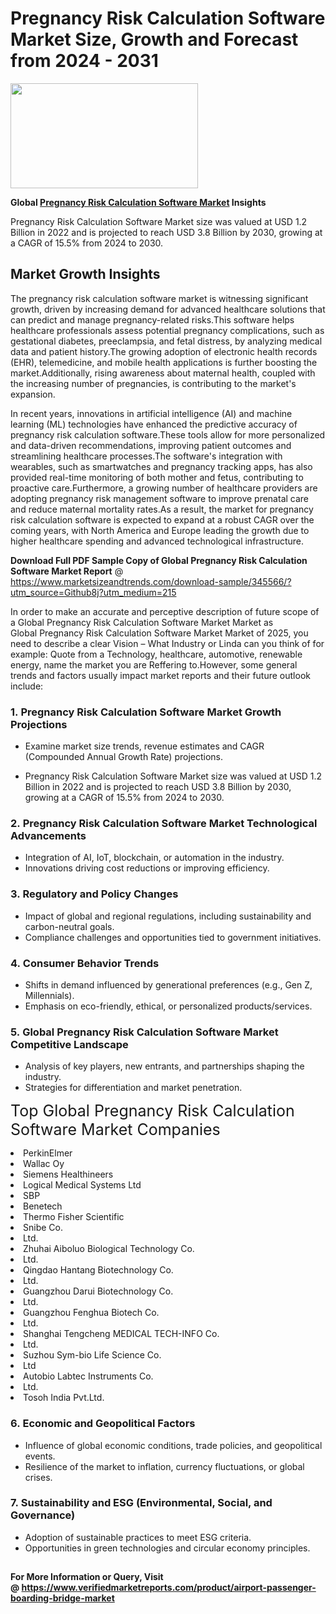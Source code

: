 <H1>Pregnancy Risk Calculation Software Market Size, Growth and Forecast from 2024 - 2031</H1><img class="aligncenter size-medium wp-image-584254" src="https://thirdeyenews.in/wp-content/uploads/2024/09/Global-Market-Research-300x168.jpeg" alt="" width="300" height="168" /><p><strong>Global&nbsp;<a href="https://www.marketsizeandtrends.com/download-sample/345566/?utm_source=Github8j?utm_medium=215">Pregnancy Risk Calculation Software Market</a> Insights</strong></p><p>Pregnancy Risk Calculation Software Market size was valued at USD 1.2 Billion in 2022 and is projected to reach USD 3.8 Billion by 2030, growing at a CAGR of 15.5% from 2024 to 2030.</p><p><h2>Market Growth Insights</h2> <p>The pregnancy risk calculation software market is witnessing significant growth, driven by increasing demand for advanced healthcare solutions that can predict and manage pregnancy-related risks.This software helps healthcare professionals assess potential pregnancy complications, such as gestational diabetes, preeclampsia, and fetal distress, by analyzing medical data and patient history.The growing adoption of electronic health records (EHR), telemedicine, and mobile health applications is further boosting the market.Additionally, rising awareness about maternal health, coupled with the increasing number of pregnancies, is contributing to the market's expansion.</p> <p>In recent years, innovations in artificial intelligence (AI) and machine learning (ML) technologies have enhanced the predictive accuracy of pregnancy risk calculation software.These tools allow for more personalized and data-driven recommendations, improving patient outcomes and streamlining healthcare processes.The software's integration with wearables, such as smartwatches and pregnancy tracking apps, has also provided real-time monitoring of both mother and fetus, contributing to proactive care.Furthermore, a growing number of healthcare providers are adopting pregnancy risk management software to improve prenatal care and reduce maternal mortality rates.As a result, the market for pregnancy risk calculation software is expected to expand at a robust CAGR over the coming years, with North America and Europe leading the growth due to higher healthcare spending and advanced technological infrastructure.</p> <p><span class=""><strong>Download Full PDF Sample Copy of Global Pregnancy Risk Calculation Software Market Report</strong> @ <a href="https://www.marketsizeandtrends.com/download-sample/345566/?utm_source=Github8j?utm_medium=215" target="_blank">https://www.marketsizeandtrends.com/download-sample/345566/?utm_source=Github8j?utm_medium=215</a></span></p><p>In order to make an accurate and perceptive description of future scope of a Global&nbsp;Pregnancy Risk Calculation Software Market Market as Global&nbsp;Pregnancy Risk Calculation Software Market Market of 2025, you need to describe a clear Vision &ndash; What Industry or Linda can you think of for example: Quote from a Technology, healthcare, automotive, renewable energy, name the market you are Reffering to.However, some general trends and factors usually impact market reports and their future outlook include:</p><h3>1.&nbsp;<strong>Pregnancy Risk Calculation Software Market Growth Projections</strong></h3><ul><li>Examine market size trends, revenue estimates and CAGR (Compounded Annual Growth Rate) projections.</li><li><p>Pregnancy Risk Calculation Software Market size was valued at USD 1.2 Billion in 2022 and is projected to reach USD 3.8 Billion by 2030, growing at a CAGR of 15.5% from 2024 to 2030.</p></li></ul><h3>2.&nbsp;<strong>Pregnancy Risk Calculation Software Market Technological Advancements</strong></h3><ul><li>Integration of AI, IoT, blockchain, or automation in the industry.</li><li>Innovations driving cost reductions or improving efficiency.</li></ul><h3>3.&nbsp;<strong>Regulatory and Policy Changes</strong></h3><ul><li>Impact of global and regional regulations, including sustainability and carbon-neutral goals.</li><li>Compliance challenges and opportunities tied to government initiatives.</li></ul><h3>4.&nbsp;<strong>Consumer Behavior Trends</strong></h3><ul><li>Shifts in demand influenced by generational preferences (e.g., Gen Z, Millennials).</li><li>Emphasis on eco-friendly, ethical, or personalized products/services.</li></ul><h3>5.&nbsp;<strong>Global Pregnancy Risk Calculation Software Market Competitive Landscape</strong></h3><ul><li>Analysis of key players, new entrants, and partnerships shaping the industry.</li><li>Strategies for differentiation and market penetration.</li></ul><p data-pm-slice="1 1 []"><span style="color: inherit; font-family: inherit; font-size: 25px;">Top Global Pregnancy Risk Calculation Software Market Companies</span></p><div class="" data-test-id=""><p><li>PerkinElmer</li><li> Wallac Oy</li><li> Siemens Healthineers</li><li> Logical Medical Systems Ltd</li><li> SBP</li><li> Benetech</li><li> Thermo Fisher Scientific</li><li> Snibe Co.</li><li> Ltd.</li><li> Zhuhai Aiboluo Biological Technology Co.</li><li> Ltd.</li><li> Qingdao Hantang Biotechnology Co.</li><li> Ltd.</li><li> Guangzhou Darui Biotechnology Co.</li><li> Ltd.</li><li> Guangzhou Fenghua Biotech Co.</li><li>Ltd.</li><li> Shanghai Tengcheng MEDICAL TECH-INFO Co.</li><li> Ltd.</li><li> Suzhou Sym-bio Life Science Co.</li><li> Ltd</li><li> Autobio Labtec Instruments Co.</li><li> Ltd.</li><li> Tosoh India Pvt.Ltd.</li></p></div><h3>6.&nbsp;<strong>Economic and Geopolitical Factors</strong></h3><ul><li>Influence of global economic conditions, trade policies, and geopolitical events.</li><li>Resilience of the market to inflation, currency fluctuations, or global crises.</li></ul><h3>7.&nbsp;<strong>Sustainability and ESG (Environmental, Social, and Governance)</strong></h3><ul><li>Adoption of sustainable practices to meet ESG criteria.</li><li>Opportunities in green technologies and circular economy principles.</li></ul><h2><strong style="font-size: 14px;">For More Information or Query, Visit @&nbsp;</strong><a style="background-color: #ffffff; font-size: 14px;" href="https://www.marketsizeandtrends.com/report/pregnancy-risk-calculation-software-market/" target="_blank">https://www.verifiedmarketreports.com/product/airport-passenger-boarding-bridge-market</a></h2>